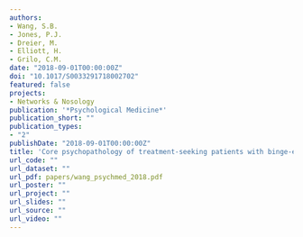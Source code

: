 ```yaml
---
authors:
- Wang, S.B.
- Jones, P.J.
- Dreier, M.
- Elliott, H.
- Grilo, C.M.
date: "2018-09-01T00:00:00Z"
doi: "10.1017/S0033291718002702"
featured: false
projects:
- Networks & Nosology
publication: '*Psychological Medicine*'
publication_short: ""
publication_types:
- "2"
publishDate: "2018-09-01T00:00:00Z"
title: 'Core psychopathology of treatment-seeking patients with binge-eating disorder: a network analysis investigation'
url_code: ""
url_dataset: ""
url_pdf: papers/wang_psychmed_2018.pdf
url_poster: ""
url_project: ""
url_slides: ""
url_source: ""
url_video: ""
---
```


